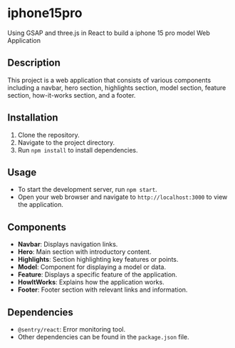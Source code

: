 # iphone15pro
Using GSAP and three.js in React to build a iphone 15 pro model Web Application

## Description
This project is a web application that consists of various components including a navbar, hero section, highlights section, model section, feature section, how-it-works section, and a footer.

## Installation
1. Clone the repository.
2. Navigate to the project directory.
3. Run `npm install` to install dependencies.

## Usage
- To start the development server, run `npm start`.
- Open your web browser and navigate to `http://localhost:3000` to view the application.

## Components
- **Navbar**: Displays navigation links.
- **Hero**: Main section with introductory content.
- **Highlights**: Section highlighting key features or points.
- **Model**: Component for displaying a model or data.
- **Feature**: Displays a specific feature of the application.
- **HowItWorks**: Explains how the application works.
- **Footer**: Footer section with relevant links and information.

## Dependencies
- `@sentry/react`: Error monitoring tool.
- Other dependencies can be found in the `package.json` file.
